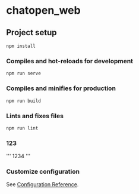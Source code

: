 # chatopen_web

## Project setup
```
npm install
```

### Compiles and hot-reloads for development
```
npm run serve
```

### Compiles and minifies for production
```
npm run build
```

### Lints and fixes files
```
npm run lint
```


### 123
'''
1234
'''

### Customize configuration
See [Configuration Reference](https://cli.vuejs.org/config/).
